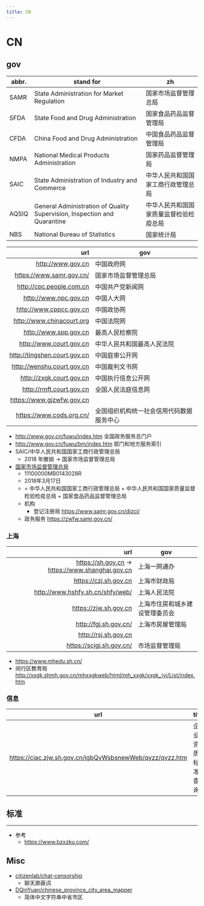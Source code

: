 ```yaml
---
title: CN
---
```


# CN

## gov

| abbr. | stand for                                                                | zh                                     |
| ----- | ------------------------------------------------------------------------ | -------------------------------------- |
| SAMR  | State Administration for Market Regulation                               | 国家市场监督管理总局                   |
| SFDA  | State Food and Drug Administration                                       | 国家食品药品监督管理局                 |
| CFDA  | China Food and Drug Administration                                       | 中国食品药品监督管理局                 |
| NMPA  | National Medical Products Administration                                 | 国家药品监督管理局                     |
| SAIC  | State Administration of Industry and Commerce                            | 中华人民共和国国家工商行政管理总局     |
| AQSIQ | General Administration of Quality Supervision, Inspection and Quarantine | 中华人民共和国国家质量监督检验检疫总局 |
| NBS   | National Bureau of Statistics                                            | 国家统计局                             |

|                          url | gov                                      |
| ---------------------------: | ---------------------------------------- |
|            http://www.gov.cn | 中国政府网                               |
|     https://www.samr.gov.cn/ | 国家市场监督管理总局                     |
|     http://cpc.people.com.cn | 中国共产党新闻网                         |
|        http://www.npc.gov.cn | 中国人大网                               |
|      http://www.cppcc.gov.cn | 中国政协网                               |
|    http://www.chinacourt.org | 中国法院网                               |
|        http://www.spp.gov.cn | 最高人民检察院                           |
|      http://www.court.gov.cn | 中华人民共和国最高人民法院               |
| http://tingshen.court.gov.cn | 中国庭审公开网                           |
|   http://wenshu.court.gov.cn | 中国裁判文书网                           |
|     http://zxgk.court.gov.cn | 中国执行信息公开网                       |
|     http://rmft.court.gov.cn | 全国人民法庭信息网                       |
|     https://www.gjzwfw.gov.cn |
|     https://www.cods.org.cn/ | 全国组织机构统一社会信用代码数据服务中心 |

- http://www.gov.cn/fuwu/index.htm
  全国政务服务总门户
- http://www.gov.cn/fuwu/bm/index.htm
  部门和地方服务索引
- SAIC/中华人民共和国国家工商行政管理总局
  - 2018 年撤销 -> 国家市场监督管理总局
- [国家市场监督管理总局](https://zh.wikipedia.org/wiki/国家市场监督管理总局)
  - 11100000MB0143028R
  - 2018年3月17日
  - = 中华人民共和国国家工商行政管理总局 + 中华人民共和国国家质量监督检验检疫总局 + 国家食品药品监督管理总局
  - 机构
    - 登记注册局 https://www.samr.gov.cn/djzcj/
  - 政务服务 https://zwfw.samr.gov.cn/

### 上海

|                                              url | gov                            |
| -----------------------------------------------: | ------------------------------ |
| https://sh.gov.cn -> https://www.shanghai.gov.cn | 上海一网通办                   |
|                            https://czj.sh.gov.cn | 上海市财政局                   |
|                 http://www.hshfy.sh.cn/shfy/web/ | 上海人民法院                   |
|                            https://zjw.sh.gov.cn | 上海市住房和城乡建设管理委员会 |
|                            http://fgj.sh.gov.cn/ | 上海市房屋管理局               |
|                             http://rsj.sh.gov.cn |
|                         https://scjgj.sh.gov.cn/ | 市场监督管理局                 |

- https://www.mhedu.sh.cn/
- 闵行区教育局
  http://xxgk.shmh.gov.cn/mhxxgkweb/html/mh_xxgk/xxgk_jyj/List/index.htm

### 信息

| url                                                      | title            |
| -------------------------------------------------------- | ---------------- |
| https://ciac.zjw.sh.gov.cn/jgbQyWsbsnewWeb/qyzz/qyzz.htm | 企业资质标准查询 |

## 标准

---

- 参考
  - https://www.bzxzku.com/

## Misc

- [citizenlab/chat-censorship](https://github.com/citizenlab/chat-censorship)
  - 聊天屏蔽词
- [DQinYuan/chinese_province_city_area_mapper](https://github.com/DQinYuan/chinese_province_city_area_mapper)
  - 简体中文字符串中省市区

<!--
https://twitter.com/punk2898/status/1724318153935872186
-->

